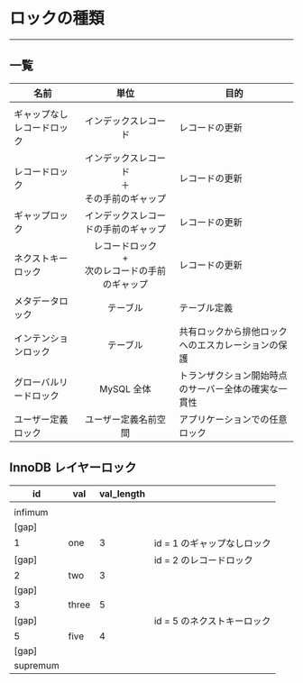 # ロックの種類
---

## 一覧

| 名前            |               単位               | 目的                         |
| ------------- | :----------------------------: | -------------------------- |
|               |                                |                            |
| ギャップなしレコードロック |           インデックスレコード           | レコードの更新                    |
| レコードロック       |  インデックスレコード<br>＋<br>その手前のギャップ  | レコードの更新                    |
| ギャップロック       |       インデックスレコードの手前のギャップ       | レコードの更新                    |
| ネクストキーロック     | レコードロック<br>+<br>次のレコードの手前のギャップ | レコードの更新                    |
| メタデータロック      |              テーブル              | テーブル定義                     |
| インテンションロック    |              テーブル              | 共有ロックから排他ロックへのエスカレーションの保護  |
| グローバルリードロック   |            MySQL 全体            | トランザクション開始時点のサーバー全体の確実な一貫性 |
| ユーザー定義ロック     |           ユーザー定義名前空間           | アプリケーションでの任意ロック            |

## InnoDB レイヤーロック

| id       | val   | val_length |                   |
| -------- | ----- | ---------- | ----------------- |
|          |       |            |                   |
| infimum  |       |            |                   |
| [gap]    |       |            |                   |
| 1        | one   | 3          | id = 1 のギャップなしロック |
| [gap]    |       |            | id = 2 のレコードロック   |
| 2        | two   | 3          |                   |
| [gap]    |       |            |                   |
| 3        | three | 5          |                   |
| [gap]    |       |            | id = 5 のネクストキーロック |
| 5        | five  | 4          |                   |
| [gap]    |       |            |                   |
| supremum |       |            |                   |
